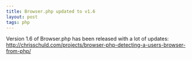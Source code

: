 ```yaml
---
title: Browser.php updated to v1.6
layout: post
tags: php
---
```


Version 1.6 of Browser.php has been released with a lot of updates: http://chrisschuld.com/projects/browser-php-detecting-a-users-browser-from-php/